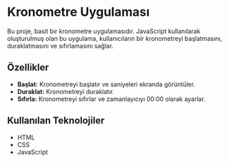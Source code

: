 # Kronometre Uygulaması

Bu proje, basit bir kronometre uygulamasıdır. JavaScript kullanılarak oluşturulmuş olan bu uygulama, kullanıcıların bir kronometreyi başlatmasını, duraklatmasını ve sıfırlamasını sağlar.

## Özellikler

- **Başlat:** Kronometreyi başlatır ve saniyeleri ekranda görüntüler.
- **Duraklat:** Kronometreyi duraklatır.
- **Sıfırla:** Kronometreyi sıfırlar ve zamanlayıcıyı 00:00 olarak ayarlar.

## Kullanılan Teknolojiler

- HTML
- CSS
- JavaScript
